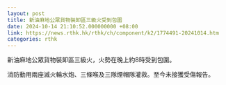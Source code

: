 ```yaml
---
layout: post
title: 新油麻地公眾貨物裝卸區三級火受到包圍
date: 2024-10-14 21:10:52.000000000 +08:00
link: https://news.rthk.hk/rthk/ch/component/k2/1774491-20241014.htm
categories: rthk
---
```


新油麻地公眾貨物裝卸區三級火，火勢在晚上約8時受到包圍。

消防動用兩座滅火輪水炮、三條喉及三隊煙帽隊灌救。至今未接獲受傷報告。
